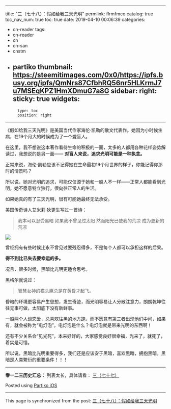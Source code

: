 
---
title: "三（七十八）：假如给我三天光明"
permlink: flrmfmco
catalog: true
toc_nav_num: true
toc: true
date: 2019-04-10 00:06:39
categories:
- cn-reader
tags:
- cn-reader
- cn
- cn-san
- cnstm
- partiko
thumbnail: https://steemitimages.com/0x0/https://ipfs.busy.org/ipfs/QmNrs87CfbhRQ56nr5HLKrmJ7u7MSEqKPZ1HmXDmuG7a8G
sidebar:
    right:
        sticky: true
widgets:
    -
        type: toc
        position: right
---


《假如给我三天光明》是美国当代作家海伦·凯勒的散文代表作。她因为小时候生病，在19个月大的时候成为了一个聋盲人。

在这里，我不想说这本著作看待生命的积极的一面，太多的人都用各种花样姿势解读过，我想说的是另一面——
**对盲人来说，追求光明可能是一种执念。**

正常来说，海伦·凯勒应该不记得她在生命最初19个月世界的样子，你能记得你那时的情景吗？

所以说，她对光明的追求，可能仅仅源于她和一般人不一样——正常人都能看到光明，她不愿意特立独行，很向往正常人的生活。

如果她真的有了三天光明，很有可能她最终无法承受。

美国传奇诗人艾米莉·狄更生写过一首诗：

> 我本可以忍受黑暗
> 如果我不曾见过太阳
> 然而阳光已使我的荒凉
> 成为更新的荒凉

![](https://steemitimages.com/0x0/https://ipfs.busy.org/ipfs/QmNrs87CfbhRQ56nr5HLKrmJ7u7MSEqKPZ1HmXDmuG7a8G)

曾经拥有有些时候比永不曾见过要残忍得多，不是每个人都可以承担这样的后果。

**得不到比已失去要幸运的多。**

况且，很多时候，黑暗比光明更适合思考。

黑格尔就说过：

> 智慧女神的猫头鹰总是在黄昏才起飞。

昏暗的环境更容易产生思想，发生奇迹，而光明容易让人分散注意力，朗朗乾坤往往无事可做，太阳底下没有新鲜事。

一般两个人谈恋爱，总喜欢往黑的地方跑，而不愿意有第三者出现他们中间，如果有，就会被称为“电灯泡”。电灯泡是什么？电灯泡就是带来光明的东西啊！

还有不少关系会“见光死”，本来好好的，大家感觉良好很幸福，光来了，就死了，着实是可惜。

所以说，黑暗比光明重要得多，我们还是应该安于黑暗，喜欢黑暗，拥抱黑暗，黑暗是人类繁衍的重要条件！！！

---

**零一二三历史汇总：**
列表太长，具体请看：
[三（七十七）](https://busy.org/@softmetal/boto4cpweq)

Posted using [Partiko iOS](https://partiko.app/referral/julian2013)

- - -

This page is synchronized from the post: [三（七十八）：假如给我三天光明](https://steemit.com/@julian2013/flrmfmco)
